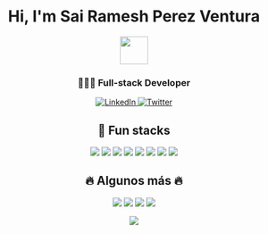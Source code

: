 <h1 align="center">Hi, I'm Sai Ramesh Perez Ventura</h1>

<p align="center">
  <img src="https://c.tenor.com/qLGKp2pB9PcAAAAC/konata-thumbs-up.gif" width="50" />
</p>

<h3 align="center">👨🏽‍💻 Full-stack Developer</h3>

<p align="center">
  <a href="https://www.linkedin.com/in/sai-ramesh-perez-ventura/">
    <img src="https://img.shields.io/badge/LinkedIn--_.svg?style=social&logo=linkedin" alt="LinkedIn">
  </a> 
  <a href="https://twitter.com/sai_ramesh_27">
    <img src="https://img.shields.io/twitter/follow/sai_ramesh_27?label=Follow&style=social" alt="Twitter">
  </a>
</p>

<h2 align="center">🚀 Fun stacks</h2>

<p align="center">
  <img src="https://img.shields.io/badge/-Node.js-339933?style=flat-square&logo=node.js&logoColor=white" />
  <img src="https://img.shields.io/badge/-TypeScript-007ACC?style=flat-square&logo=typescript&logoColor=white" />
  <img src="https://img.shields.io/badge/-Angular-DD0031?style=flat-square&logo=angular&logoColor=white" />
  <img src="https://img.shields.io/badge/-C%23-239120?style=flat-square&logo=c-sharp&logoColor=white" />
  <img src="https://img.shields.io/badge/-.NET%20Core-5C2D91?style=flat-square&logo=c-sharp&logoColor=white" />
  <img src="https://img.shields.io/badge/-Git-F05032?style=flat-square&logo=git&logoColor=white" />
  <img src="https://img.shields.io/badge/-HTML5-E34F26?style=flat-square&logo=html5&logoColor=white" />
  <img src="https://img.shields.io/badge/-CSS3-1572B6?style=flat-square&logo=css3&logoColor=white" />
</p>

<h2 align="center">🔥 Algunos más 🔥</h2>

<p align="center">
  <img src="https://img.shields.io/badge/-GraphQL-E10098?style=flat-square&logo=graphql&logoColor=white" />
  <img src="https://img.shields.io/badge/-Vue.js-4FC08D?style=flat-square&logo=vue.js&logoColor=white" />
  <img src="https://img.shields.io/badge/-React-61DAFB?style=flat-square&logo=react&logoColor=white" />
  <img src="https://img.shields.io/badge/-MySQL-4479A1?style=flat-square&logo=mysql&logoColor=white" />
</p>

<p align="center">
  <img src="https://github-readme-stats.vercel.app/api?username=Silentsnake27&show_icons=true&theme=radical" />
</p>
